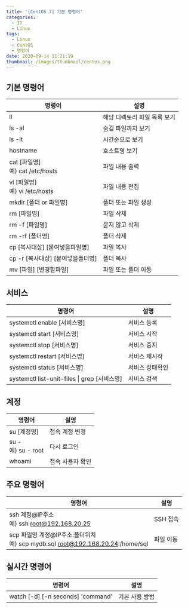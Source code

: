 ```yaml
---
title: '[CentOS 7] 기본 명령어'
categories:
  - IT
  - Linux
tags:
  - Linux
  - CentOS
  - 명령어
date: 2020-09-14 11:21:19
thumbnail: /images/thumbnail/centos.png
---
```


## 기본 명령어

| 명령어                              | 설명                         |
| ----------------------------------- | ---------------------------- |
| ll                                  | 해당 디렉토리 파일 목록 보기 |
| ls -al                              | 숨김 파일까지 보기           |
| ls -lt                              | 시간순으로 보기              |
| hostname                            | 호스트명 보기                |
| cat [파일명]</br>예) cat /etc/hosts | 파일 내용 출력               |
| vi [파일명]</br>예) vi /etc/hosts   | 파일 내용 편집               |
| mkdir [폴더 or 파일명]              | 폴더 또는 파일 생성          |
| rm [파일명]                         | 파일 삭제                    |
| rm -f [파일명]                      | 묻지 않고 삭제               |
| rm -rf [폴더명]                     | 폴더 삭제                    |
| cp [복사대상] [붙여넣을파일명]      | 파일 복사                    |
| cp -r [복사대상] [붙여넣을폴더명]   | 폴더 복사                    |
| mv [파일] [변경할파일]              | 파일 또는 폴더 이동          |

## 서비스

| 명령어                                       | 설명            |
| -------------------------------------------- | --------------- |
| systemctl enable [서비스명]                  | 서비스 등록     |
| systemctl start [서비스명]                   | 서비스 시작     |
| systemctl stop [서비스명]                    | 서비스 중지     |
| systemctl restart [서비스명]                 | 서비스 재시작   |
| systemctl status [서비스명]                  | 서비스 상태확인 |
| systemctl list-unit-files \| grep [서비스명] | 서비스 검색     |

## 계정

| 명령어                  | 설명             |
| ----------------------- | ---------------- |
| su [계정명]             | 접속 계정 변경   |
| su - </br>예) su - root | 다시 로그인      |
| whoami                  | 접속 사용자 확인 |

## 주요 명령어

| 명령어                                                                             | 설명      |
| ---------------------------------------------------------------------------------- | --------- |
| ssh 계정@IP주소</br>예) ssh root@192.168.20.25                                     | SSH 접속  |
| scp 파일명 계정@IP주소:폴더위치 </br>예) scp mydb.sql root@192.168.20.24:/home/sql | 파일 이동 |

## 실시간 명령어

| 명령어                            | 설명           |
| --------------------------------- | -------------- |
| watch [-d] [-n seconds] 'command' | 기본 사용 방법 |
